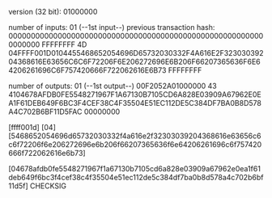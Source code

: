 version (32 bit): 01000000

number of inputs: 01
	(--1st input--)
	previous transaction hash: 0000000000000000000000000000000000000000000000000000000000000000
	FFFFFFFF
	4D
	04FFFF001D0104455468652054696D65732030332F4A616E2F32303039204368616E63656C6C6F72206F6E206272696E6B206F66207365636F6E64206261696C6F757420666F722062616E6B73
	FFFFFFFF

number of outputs: 01
	(--1st output--)
	00F2052A01000000
	43
	4104678AFDB0FE5548271967F1A67130B7105CD6A828E03909A67962E0EA1F61DEB649F6BC3F4CEF38C4F35504E51EC112DE5C384DF7BA0B8D578A4C702B6BF11D5FAC
00000000




[ffff001d] [04] [5468652054696d65732030332f4a616e2f32303039204368616e63656c6c6f72206f6e206272696e6b206f66207365636f6e64206261696c6f757420666f722062616e6b73]

[04678afdb0fe5548271967f1a67130b7105cd6a828e03909a67962e0ea1f61deb649f6bc3f4cef38c4f35504e51ec112de5c384df7ba0b8d578a4c702b6bf11d5f] CHECKSIG




